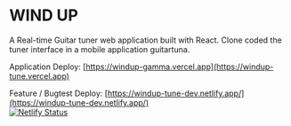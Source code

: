 # WIND UP

A Real-time Guitar tuner web application built with React.
Clone coded the tuner interface in a mobile application guitartuna.
<br>

Application Deploy: [https://windup-gamma.vercel.app](https://windup-tune.vercel.app)

Feature / Bugtest Deploy: [https://windup-tune-dev.netlify.app/](https://windup-tune-dev.netlify.app/)
<br>
[![Netlify Status](https://api.netlify.com/api/v1/badges/59982f91-ff37-4905-b90d-c01dda39e73e/deploy-status)](https://app.netlify.com/sites/windup-tune-dev/deploys)

